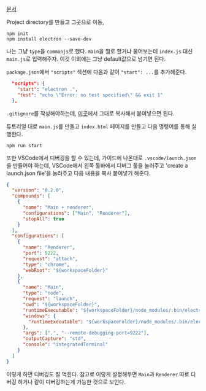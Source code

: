 [문서](https://www.electronjs.org/docs/latest/tutorial/tutorial-first-app)

Project directory를 만들고 그곳으로 이동,
```
npm init
npm install electron --save-dev
```
나는 그냥 `type`을 `commonjs`로 했다.
`main`을 뭘로 할거냐 물어보는데 `index.js` 대신 `main.js`로 입력해주자. 이것 이외에는 그냥 default값으로 넘기면 된다.

`package.json`에서 `"scripts"` 섹션에 다음과 같이 `"start": ...`를 추가해준다.
```json
  "scripts": {
    "start": "electron .",
    "test": "echo \"Error: no test specified\" && exit 1"
  },
```

`.gitignore`를 작성해야하는데, [이곳](https://github.com/github/gitignore/blob/main/Node.gitignore)에서 그대로 복사해서 붙여넣으면 된다.

튜토리얼 대로 `main.js`를 만들고 `index.html` 페이지를 만들고 다음 명령어를 통해 실행한다.
```
npm run start
```

또한 VSCode에서 디버깅을 할 수 있는데, 가이드에 나온대로 `.vscode/launch.json`을 만들어야 하는데, VSCode에서 왼쪽 툴바에서 디버그 툴을 눌러주고 'create a launch.json file'을 눌러주고 다음 내용을 복사 붙여넣기 해준다.
```json
{
  "version": "0.2.0",
  "compounds": [
    {
      "name": "Main + renderer",
      "configurations": ["Main", "Renderer"],
      "stopAll": true
    }
  ],
  "configurations": [
    {
      "name": "Renderer",
      "port": 9222,
      "request": "attach",
      "type": "chrome",
      "webRoot": "${workspaceFolder}"
    },
    {
      "name": "Main",
      "type": "node",
      "request": "launch",
      "cwd": "${workspaceFolder}",
      "runtimeExecutable": "${workspaceFolder}/node_modules/.bin/electron",
      "windows": {
        "runtimeExecutable": "${workspaceFolder}/node_modules/.bin/electron.cmd"
      },
      "args": [".", "--remote-debugging-port=9222"],
      "outputCapture": "std",
      "console": "integratedTerminal"
    }
  ]
}
```

이렇게 하면 디버깅도 잘 먹힌다. 참고로 이렇게 설정해두면 `Main`과 `Renderer` 따로 디버깅 하거나 같이 디버깅하는게 가능한 것으로 보인다.